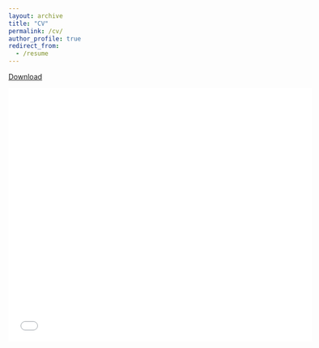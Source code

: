 ```yaml
---
layout: archive
title: "CV"
permalink: /cv/
author_profile: true
redirect_from:
  - /resume
---
```


[Download](https://mdfahimanjum.github.io/files/FahimAnjum.pdf)

<embed src="files/FahimAnjum.pdf" type="application/pdf" width="600px" height="500px" />
